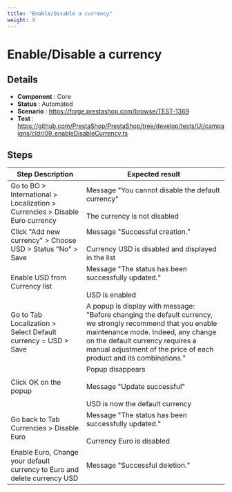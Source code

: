 ```yaml
---
title: "Enable/Disable a currency"
weight: 9
---
```


# Enable/Disable a currency
## Details
* **Component** : Core
* **Status** : Automated
* **Scenario** : https://forge.prestashop.com/browse/TEST-1369
* **Test** : https://github.com/PrestaShop/PrestaShop/tree/develop/tests/UI/campaigns/cldr/09_enableDisableCurrency.ts

## Steps
| Step Description | Expected result |
| ----- | ----- |
| Go to BO > International > Localization > Currencies > Disable Euro currency | Message "You cannot disable the default currency"<br><br>The currency is not disabled |
| Click "Add new currency" > Choose USD > Status "No" > Save | Message "Successful creation."<br><br>Currency USD is disabled and displayed in the list |
| Enable USD from Currency list | Message "The status has been successfully updated."<br><br>USD is enabled |
| Go to Tab Localization > Select Default currency = USD > Save | A popup is display with message:<br>"Before changing the default currency, we strongly recommend that you enable maintenance mode. Indeed, any change on the default currency requires a manual adjustment of the price of each product and its combinations." |
| Click OK on the popup | Popup disappears<br><br>Message "Update successful"<br><br>USD is now the default currency |
| Go back to Tab Currencies > Disable Euro | Message "The status has been successfully updated."<br><br>Currency Euro is disabled |
| Enable Euro, Change your default currency to Euro and delete currency USD | Message "Successful deletion." |
